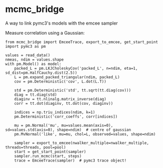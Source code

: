 # mcmc_bridge
A way to link pymc3's models with the emcee sampler


Measure correlation using a Gaussian:

    from mcmc_bridge import EmceeTrace, export_to_emcee, get_start_point
    import pymc3 as pm
  
    values = read_data()
    nmeas, ndim = values.shape
    with pm.Model() as model:
        packed_L = pm.LKJCholeskyCov('packed_L', n=ndim, eta=1, sd_dist=pm.HalfCauchy.dist(2.5))
        L = pm.expand_packed_triangular(ndim, packed_L)
        cov = pm.Deterministic('cov', L.dot(L.T))

        std = pm.Deterministic('std', tt.sqrt(tt.diag(cov)))
        diag = tt.diag(std)
        diaginv = tt.nlinalg.matrix_inverse(diag)
        corr = tt.dot(diaginv, tt.dot(cov, diaginv))

        indices = np.triu_indices(ndim, k=1)
        pm.Deterministic('corr_coeffs', corr[indices])

        mu = pm.Normal('mu', mu=values.mean(axis=0), sd=values.std(axis=0), shape=ndim)  # centre of gaussian
        pm.MvNormal('like', mu=mu, chol=L, observed=values, shape=ndim)

        sampler = export_to_emcee(nwalker_multiple=nwalker_multiple, threads=threads, pool=pool)
        start = get_start_point(sampler)
        sampler.run_mcmc(start, steps)
        trace = EmceeTrace(sampler)  # pymc3 trace object!
